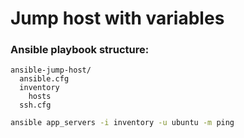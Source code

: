 # Jump host with variables

### Ansible playbook structure:

```
ansible-jump-host/
  ansible.cfg
  inventory
    hosts
  ssh.cfg
```


```bash
ansible app_servers -i inventory -u ubuntu -m ping
```
